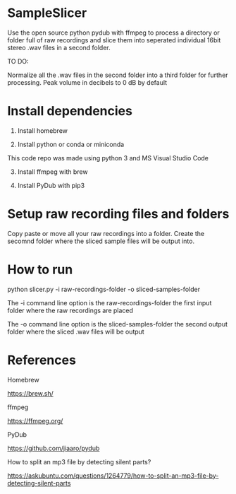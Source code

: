# SampleSlicer
Use the open source python pydub with ffmpeg to process a directory or folder full of raw recordings
and slice them into seperated individual 16bit stereo .wav files
in a second folder.

TO DO: 

Normalize all the .wav files in the second folder into a third folder for further processing.
Peak volume in decibels to 0 dB by default

# Install dependencies
1. Install homebrew

2. Install python or conda or miniconda

This code repo was made using python 3 and MS Visual Studio Code

3. Install ffmpeg with brew

4. Install PyDub with pip3

# Setup raw recording files and folders

Copy paste or move all your raw recordings into a folder.
Create the secomnd folder where the sliced sample files will be output into.

# How to run

python slicer.py -i raw-recordings-folder -o sliced-samples-folder

The -i command line option is the raw-recordings-folder the first input folder where the raw recordings are placed

The -o command line option is the sliced-samples-folder the second output folder where the sliced .wav files will be output

# References

Homebrew

https://brew.sh/

ffmpeg

https://ffmpeg.org/

PyDub

https://github.com/jiaaro/pydub

How to split an mp3 file by detecting silent parts?

https://askubuntu.com/questions/1264779/how-to-split-an-mp3-file-by-detecting-silent-parts
